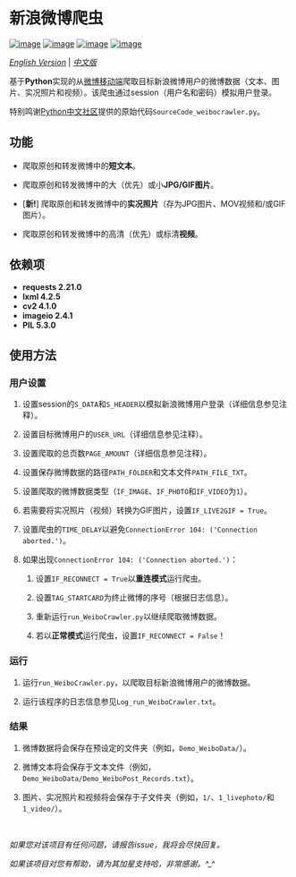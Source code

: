 # 新浪微博爬虫

[![image](https://img.shields.io/badge/license-MIT-green.svg)](https://github.com/HeZhang1994/weibo-crawler/blob/master/LICENSE)
[![image](https://img.shields.io/badge/python-3.7-blue.svg)]()
[![image](https://img.shields.io/badge/status-stable-brightgreen.svg)]()
[![image](https://img.shields.io/badge/build-passing-brightgreen.svg)]()

[*English Version*](https://github.com/HeZhang1994/weibo-crawler/blob/master/README.md) | [*中文版*](https://github.com/HeZhang1994/weibo-crawler/blob/master/README-cn.md)

基于**Python**实现的从[微博移动端](https://m.weibo.cn/)爬取目标新浪微博用户的微博数据（文本、图片、实况照片和视频）。该爬虫通过session（用户名和密码）模拟用户登录。

特别鸣谢[Python中文社区](https://blog.csdn.net/BF02jgtRS00XKtCx/article/details/79547627)提供的原始代码`SourceCode_weibocrawler.py`。

## 功能

- 爬取原创和转发微博中的**短文本**。

- 爬取原创和转发微博中的大（优先）或小**JPG/GIF图片**。

- [**新!**] 爬取原创和转发微博中的**实况照片**（存为JPG图片、MOV视频和/或GIF图片）。

- 爬取原创和转发微博中的高清（优先）或标清**视频**。

## 依赖项

* __requests 2.21.0__
* __lxml 4.2.5__
* __cv2 4.1.0__
* __imageio 2.4.1__
* __PIL 5.3.0__

## 使用方法

### 用户设置

1. 设置session的`S_DATA`和`S_HEADER`以模拟新浪微博用户登录（详细信息参见注释）。

2. 设置目标微博用户的`USER_URL`（详细信息参见注释）。

3. 设置爬取的总页数`PAGE_AMOUNT`（详细信息参见注释）。

4. 设置保存微博数据的路径`PATH_FOLDER`和文本文件`PATH_FILE_TXT`。

5. 设置爬取的微博数据类型（`IF_IMAGE`、`IF_PHOTO`和`IF_VIDEO`为`1`）。

6. 若需要将实况照片（视频）转换为GIF图片，设置`IF_LIVE2GIF = True`。

7. 设置爬虫的`TIME_DELAY`以避免`ConnectionError 104: ('Connection aborted.')`。

8. 如果出现`ConnectionError 104: ('Connection aborted.')`：

   1. 设置`IF_RECONNECT = True`以**重连模式**运行爬虫。

   2. 设置`TAG_STARTCARD`为终止微博的序号（根据日志信息）。

   3. 重新运行`run_WeiboCrawler.py`以继续爬取微博数据。

   4. 若以**正常模式**运行爬虫，设置`IF_RECONNECT = False`！

### 运行

1. 运行`run_WeiboCrawler.py`，以爬取目标新浪微博用户的微博数据。

2. 运行该程序的日志信息参见`Log_run_WeiboCrawler.txt`。

### 结果

1. 微博数据将会保存在预设定的文件夹（例如，`Demo_WeiboData/`）。

2. 微博文本将会保存于文本文件（例如，`Demo_WeiboData/Demo_WeiboPost_Records.txt`）。

3. 图片、实况照片和视频将会保存于子文件夹（例如，`1/`、`1_livephoto/`和`1_video/`）。

<br>

<i>如果您对该项目有任何问题，请报告issue，我将会尽快回复。</i>

<i>如果该项目对您有帮助，请为其加星支持哈，非常感谢。^_^</i>
